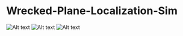 # Wrecked-Plane-Localization-Sim
![Alt text](/figures/flow_figure.png")
![Alt text](/figures/simulation_start.png")
![Alt text](/figures/simulation_result.png")
